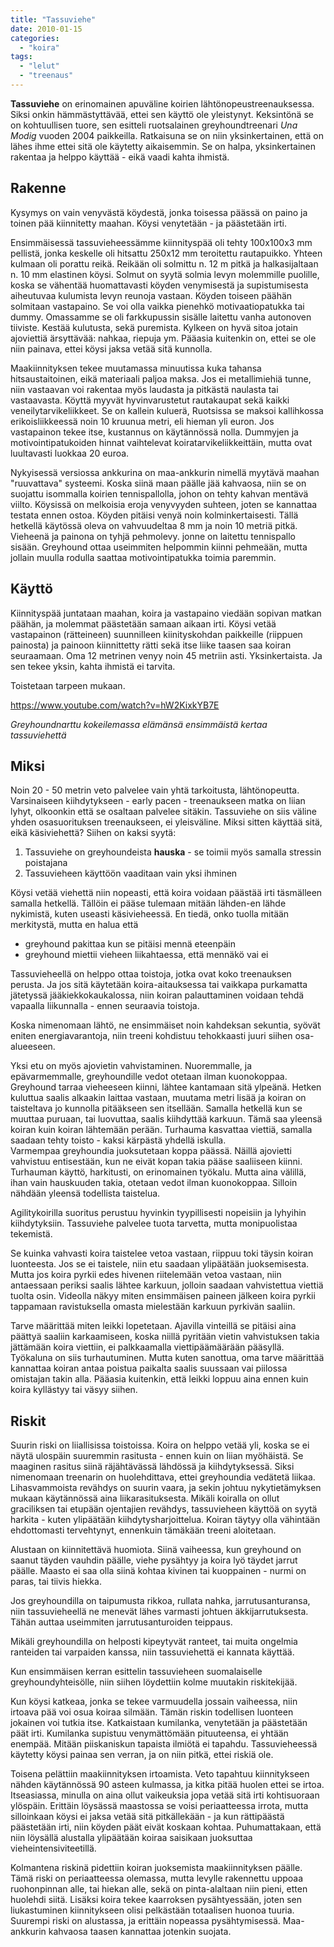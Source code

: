 ```yaml
---
title: "Tassuviehe"
date: 2010-01-15
categories: 
  - "koira"
tags: 
  - "lelut"
  - "treenaus"
---
```


**Tassuviehe** on erinomainen apuväline koirien lähtönopeustreenauksessa. Siksi onkin hämmästyttävää, ettei sen käyttö ole yleistynyt. Keksintönä se on kohtuullisen tuore, sen esitteli ruotsalainen greyhoundtreenari _Una Modig_ vuoden 2004 paikkeilla. Ratkaisuna se on niin yksinkertainen, että on lähes ihme ettei sitä ole käytetty aikaisemmin. Se on halpa, yksinkertainen rakentaa ja helppo käyttää - eikä vaadi kahta ihmistä.

<!--more-->

## Rakenne

Kysymys on vain venyvästä köydestä, jonka toisessa päässä on paino ja toinen pää kiinnitetty maahan. Köysi venytetään - ja päästetään irti.

Ensimmäisessä tassuvieheessämme kiinnityspää oli tehty 100x100x3 mm pellistä, jonka keskelle oli hitsattu 250x12 mm teroitettu rautapuikko. Yhteen kulmaan oli porattu reikä. Reikään oli solmittu n. 12 m pitkä ja halkasijaltaan n. 10 mm elastinen köysi. Solmut on syytä solmia levyn molemmille puolille, koska se vähentää huomattavasti köyden venymisestä ja supistumisesta aiheutuvaa kulumista levyn reunoja vastaan. Köyden toiseen päähän solmitaan vastapaino. Se voi olla vaikka pienehkö motivaatiopatukka tai dummy. Omassamme se oli farkkupussin sisälle laitettu vanha autonoven tiiviste. Kestää kulutusta, sekä puremista. Kylkeen on hyvä sitoa jotain ajoviettiä ärsyttävää: nahkaa, riepuja ym. Pääasia kuitenkin on, ettei se ole niin painava, ettei köysi jaksa vetää sitä kunnolla.

Maakiinnityksen tekee muutamassa minuutissa kuka tahansa hitsaustaitoinen, eikä materiaali paljoa maksa. Jos ei metallimiehiä tunne, niin vastaavan voi rakentaa myös laudasta ja pitkästä naulasta tai vastaavasta. Köyttä myyvät hyvinvarustetut rautakaupat sekä kaikki veneilytarvikeliikkeet. Se on kallein kuluerä, Ruotsissa se maksoi kallihkossa erikoisliikkeessä noin 10 kruunua metri, eli hieman yli euron. Jos vastapainon tekee itse, kustannus on käytännössä nolla. Dummyjen ja motivointipatukoiden hinnat vaihtelevat koiratarvikeliikkeittäin, mutta ovat luultavasti luokkaa 20 euroa.

Nykyisessä versiossa ankkurina on maa-ankkurin nimellä myytävä maahan "ruuvattava" systeemi. Koska siinä maan päälle jää kahvaosa, niin se on suojattu isommalla koirien tennispallolla, johon on tehty kahvan mentävä viilto. Köysissä on melkoisia eroja venyvyyden suhteen, joten se kannattaa testata ennen ostoa. Köyden pitäisi venyä noin kolminkertaisesti. Tällä hetkellä käytössä oleva on vahvuudeltaa 8 mm ja noin 10 metriä pitkä. Vieheenä ja painona on tyhjä pehmolevy. jonne on laitettu tennispallo sisään. Greyhound ottaa useimmiten helpommin kiinni pehmeään, mutta jollain muulla rodulla saattaa motivointipatukka toimia paremmin.

## Käyttö

Kiinnityspää juntataan maahan, koira ja vastapaino viedään sopivan matkan päähän, ja molemmat päästetään samaan aikaan irti. Köysi vetää vastapainon (rätteineen) suunnilleen kiinityskohdan paikkeille (riippuen painosta) ja painoon kiinnittetty rätti sekä itse liike taasen saa koiran seuraamaan. Oma 12 metrinen venyy noin 45 metriin asti. Yksinkertaista. Ja sen tekee yksin, kahta ihmistä ei tarvita.

Toistetaan tarpeen mukaan.

https://www.youtube.com/watch?v=hW2KixkYB7E

_Greyhoundnarttu kokeilemassa elämänsä ensimmäistä kertaa tassuviehettä_

## Miksi

Noin 20 - 50 metrin veto palvelee vain yhtä tarkoitusta, lähtönopeutta. Varsinaiseen kiihdytykseen - early pacen - treenaukseen matka on liian lyhyt, olkoonkin että se osaltaan palvelee sitäkin. Tassuviehe on siis väline yhden osasuorituksen treenaukseen, ei yleisväline. Miksi sitten käyttää sitä, eikä käsiviehettä? Siihen on kaksi syytä:

1. Tassuviehe on greyhoundeista **hauska** - se toimii myös samalla stressin poistajana
2. Tassuvieheen käyttöön vaaditaan vain yksi ihminen

Köysi vetää viehettä niin nopeasti, että koira voidaan päästää irti täsmälleen samalla hetkellä. Tällöin ei pääse tulemaan mitään lähden-en lähde nykimistä, kuten useasti käsivieheessä. En tiedä, onko tuolla mitään merkitystä, mutta en halua että

- greyhound pakittaa kun se pitäisi mennä eteenpäin
- greyhound miettii vieheen liikahtaessa, että mennäkö vai ei

Tassuvieheellä on helppo ottaa toistoja, jotka ovat koko treenauksen perusta. Ja jos sitä käytetään koira-aitauksessa tai vaikkapa purkamatta jätetyssä jääkiekkokaukalossa, niin koiran palauttaminen voidaan tehdä vapaalla liikunnalla - ennen seuraavia toistoja.

Koska nimenomaan lähtö, ne ensimmäiset noin kahdeksan sekuntia, syövät eniten energiavarantoja, niin treeni kohdistuu tehokkaasti juuri siihen osa-alueeseen.

Yksi etu on myös ajovietin vahvistaminen. Nuoremmalle, ja epävarmemmalle, greyhoundille vedot otetaan ilman kuonokoppaa. Greyhound tarraa vieheeseen kiinni, lähtee kantamaan sitä ylpeänä. Hetken kuluttua saalis alkaakin laittaa vastaan, muutama metri lisää ja koiran on taisteltava jo kunnolla pitääkseen sen itsellään. Samalla hetkellä kun se muuttaa puruaan, tai luovuttaa, saalis kiihdyttää karkuun. Tämä saa yleensä koiran kuin koiran lähtemään perään. Turhauma kasvattaa viettiä, samalla saadaan tehty toisto - kaksi kärpästä yhdellä iskulla.  
Varmempaa greyhoundia juoksutetaan koppa päässä. Näillä ajovietti vahvistuu entisestään, kun ne eivät kopan takia pääse saaliiseen kiinni. Turhauman käyttö, harkitusti, on erinomainen työkalu. Mutta aina välillä, ihan vain hauskuuden takia, otetaan vedot ilman kuonokoppaa. Silloin nähdään yleensä todellista taistelua.

Agilitykoirilla suoritus perustuu hyvinkin tyypillisesti nopeisiin ja lyhyihin kiihdytyksiin. Tassuviehe palvelee tuota tarvetta, mutta monipuolistaa tekemistä.

Se kuinka vahvasti koira taistelee vetoa vastaan, riippuu toki täysin koiran luonteesta. Jos se ei taistele, niin etu saadaan ylipäätään juoksemisesta. Mutta jos koira pyrkii edes hivenen riitelemään vetoa vastaan, niin antaessaan periksi saalis lähtee karkuun, jolloin saadaan vahvistettua viettiä tuolta osin. Videolla näkyy miten ensimmäisen paineen jälkeen koira pyrkii tappamaan ravistuksella omasta mielestään karkuun pyrkivän saaliin.

Tarve määrittää miten leikki lopetetaan. Ajavilla vinteillä se pitäisi aina päättyä saaliin karkaamiseen, koska niillä pyritään vietin vahvistuksen takia jättämään koira viettiin, ei palkkaamalla viettipäämäärään pääsyllä. Työkaluna on siis turhautuminen. Mutta kuten sanottua, oma tarve määrittää kannattaa koiran antaa poistua paikalta saalis suussaan vai piilossa omistajan takin alla. Pääasia kuitenkin, että leikki loppuu aina ennen kuin koira kyllästyy tai väsyy siihen.

## Riskit

Suurin riski on liiallisissa toistoissa. Koira on helppo vetää yli, koska se ei näytä ulospäin suuremmin rasitusta - ennen kuin on liian myöhäistä. Se maaginen rasitus siinä räjähtävässä lähdössä ja kiihdytyksessä. Siksi nimenomaan treenarin on huolehdittava, ettei greyhoundia vedätetä liikaa. Lihasvammoista revähdys on suurin vaara, ja sekin johtuu nykytietämyksen mukaan käytännössä aina liikarasituksesta. Mikäli koiralla on ollut graciliksen tai etupään ojentajien revähdys, tassuvieheen käyttöä on syytä harkita - kuten ylipäätään kiihdytysharjoittelua. Koiran täytyy olla vähintään ehdottomasti tervehtynyt, ennenkuin tämäkään treeni aloitetaan.

Alustaan on kiinnitettävä huomiota. Siinä vaiheessa, kun greyhound on saanut täyden vauhdin päälle, viehe pysähtyy ja koira lyö täydet jarrut päälle. Maasto ei saa olla siinä kohtaa kivinen tai kuoppainen - nurmi on paras, tai tiivis hiekka.

Jos greyhoundilla on taipumusta rikkoa, rullata nahka, jarrutusanturansa, niin tassuvieheellä ne menevät lähes varmasti johtuen äkkijarrutuksesta. Tähän auttaa useimmiten jarrutusanturoiden teippaus.

Mikäli greyhoundilla on helposti kipeytyvät ranteet, tai muita ongelmia ranteiden tai varpaiden kanssa, niin tassuviehettä ei kannata käyttää.

Kun ensimmäisen kerran esittelin tassuvieheen suomalaiselle greyhoundyhteisölle, niin siihen löydettiin kolme muutakin riskitekijää.

Kun köysi katkeaa, jonka se tekee varmuudella jossain vaiheessa, niin irtoava pää voi osua koiraa silmään. Tämän riskin todellisen luonteen jokainen voi tutkia itse. Katkaistaan kumilanka, venytetään ja päästetään päät irti. Kumilanka supistuu venymättömään pituuteensa, ei yhtään enempää. Mitään piiskaniskun tapaista ilmiötä ei tapahdu. Tassuvieheessä käytetty köysi painaa sen verran, ja on niin pitkä, ettei riskiä ole.

Toisena pelättiin maakiinnityksen irtoamista. Veto tapahtuu kiinnitykseen nähden käytännössä 90 asteen kulmassa, ja kitka pitää huolen ettei se irtoa. Itseasiassa, minulla on aina ollut vaikeuksia jopa vetää sitä irti kohtisuoraan ylöspäin. Erittäin löysässä maastossa se voisi periaatteessa irrota, mutta silloinkaan köysi ei jaksa vetää sitä pitkällekään - ja kun rättipäästä päästetään irti, niin köyden päät eivät koskaan kohtaa. Puhumattakaan, että niin löysällä alustalla ylipäätään koiraa saisikaan juoksuttaa vieheintensiviteetillä.

Kolmantena riskinä pidettiin koiran juoksemista maakiinnityksen päälle. Tämä riski on periaatteessa olemassa, mutta levylle rakennettu uppoaa ruohonpinnan alle, tai hiekan alle, sekä on pinta-alaltaan niin pieni, etten huolehdi siitä. Lisäksi koira tekee kaarroksen pysähtyessään, joten sen liukastuminen kiinnitykseen olisi pelkästään totaalisen huonoa tuuria. Suurempi riski on alustassa, ja erittäin nopeassa pysähtymisessä. Maa-ankkurin kahvaosa taasen kannattaa jotenkin suojata.

